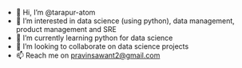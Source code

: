 - 👋 Hi, I’m @tarapur-atom
- 👀 I’m interested in data science (using python), data management, product management and SRE
- 🌱 I’m currently learning python for data science
- 💞️ I’m looking to collaborate on data science projects 
- 📫 Reach me on pravinsawant2@gmail.com 

<!---
tarapur-atom/tarapur-atom is a ✨ special ✨ repository because its `README.md` (this file) appears on your GitHub profile.
You can click the Preview link to take a look at your changes.
--->
